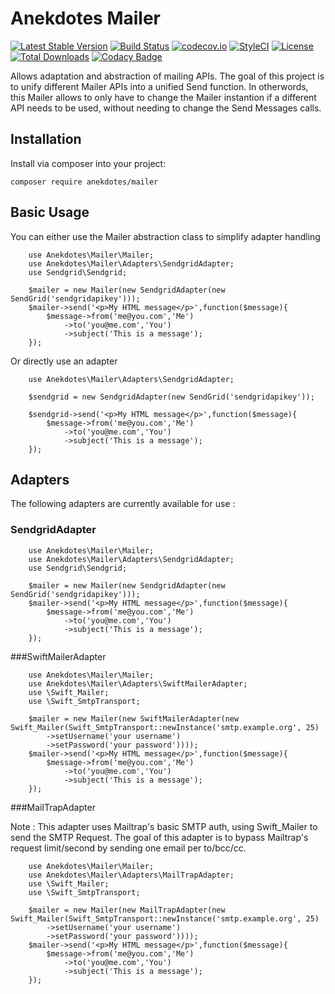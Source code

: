 # Anekdotes Mailer 

[![Latest Stable Version](https://poser.pugx.org/anekdotes/mailer/v/stable)](https://packagist.org/packages/anekdotes/mailer)
[![Build Status](https://travis-ci.org/anekdotes/mailer.svg?branch=master)](https://travis-ci.org/anekdotes/mailer)
[![codecov.io](https://codecov.io/github/anekdotes/mailer/coverage.svg)](https://codecov.io/github/anekdotes/mailer?branch=master)
[![StyleCI](https://styleci.io/repos/62647499/shield?style=flat)](https://styleci.io/repos/62647499)
[![License](https://poser.pugx.org/anekdotes/mailer/license)](https://packagist.org/packages/anekdotes/mailer)
[![Total Downloads](https://poser.pugx.org/anekdotes/mailer/downloads)](https://packagist.org/packages/anekdotes/mailer)
[![Codacy Badge](https://api.codacy.com/project/badge/Grade/50134febcefe4cc78daf07ca45969728)](https://www.codacy.com/app/Grasseh/mailer?utm_source=github.com&amp;utm_medium=referral&amp;utm_content=anekdotes/mailer&amp;utm_campaign=Badge_Grade)

Allows adaptation and abstraction of mailing APIs. The goal of this project is to unify different Mailer APIs into a unified Send function. 
In otherwords, this Mailer allows to only have to change the Mailer instantion if a different API needs to be used, without needing to change the Send Messages calls.

## Installation

Install via composer into your project:

    composer require anekdotes/mailer

## Basic Usage

You can either use the Mailer abstraction class to simplify adapter handling

```
    use Anekdotes\Mailer\Mailer;
    use Anekdotes\Mailer\Adapters\SendgridAdapter;
    use Sendgrid\Sendgrid;

    $mailer = new Mailer(new SendgridAdapter(new SendGrid('sendgridapikey')));
    $mailer->send('<p>My HTML message</p>',function($message){
        $message->from('me@you.com','Me')
            ->to('you@me.com','You')
            ->subject('This is a message'); 
    });

```

Or directly use an adapter
```
    use Anekdotes\Mailer\Adapters\SendgridAdapter;

    $sendgrid = new SendgridAdapter(new SendGrid('sendgridapikey'));

    $sendgrid->send('<p>My HTML message</p>',function($message){
        $message->from('me@you.com','Me')
            ->to('you@me.com','You')
            ->subject('This is a message'); 
    });

```

## Adapters

The following adapters are currently available for use :

### SendgridAdapter

```
    use Anekdotes\Mailer\Mailer;
    use Anekdotes\Mailer\Adapters\SendgridAdapter;
    use Sendgrid\Sendgrid;

    $mailer = new Mailer(new SendgridAdapter(new SendGrid('sendgridapikey')));
    $mailer->send('<p>My HTML message</p>',function($message){
        $message->from('me@you.com','Me')
            ->to('you@me.com','You')
            ->subject('This is a message'); 
    });

```

###SwiftMailerAdapter

```
    use Anekdotes\Mailer\Mailer;
    use Anekdotes\Mailer\Adapters\SwiftMailerAdapter;
    use \Swift_Mailer;
    use \Swift_SmtpTransport;

    $mailer = new Mailer(new SwiftMailerAdapter(new Swift_Mailer(Swift_SmtpTransport::newInstance('smtp.example.org', 25)
        ->setUsername('your username')
        ->setPassword('your password'))));
    $mailer->send('<p>My HTML message</p>',function($message){
        $message->from('me@you.com','Me')
            ->to('you@me.com','You')
            ->subject('This is a message'); 
    });

```

###MailTrapAdapter

Note : This adapter uses Mailtrap's basic SMTP auth, using Swift_Mailer to send the SMTP Request. 
The goal of this adapter is to bypass Mailtrap's request limit/second by sending one email per to/bcc/cc.

```
    use Anekdotes\Mailer\Mailer;
    use Anekdotes\Mailer\Adapters\MailTrapAdapter;
    use \Swift_Mailer;
    use \Swift_SmtpTransport;

    $mailer = new Mailer(new MailTrapAdapter(new Swift_Mailer(Swift_SmtpTransport::newInstance('smtp.example.org', 25)
        ->setUsername('your username')
        ->setPassword('your password'))));
    $mailer->send('<p>My HTML message</p>',function($message){
        $message->from('me@you.com','Me')
            ->to('you@me.com','You')
            ->subject('This is a message'); 
    });

```
